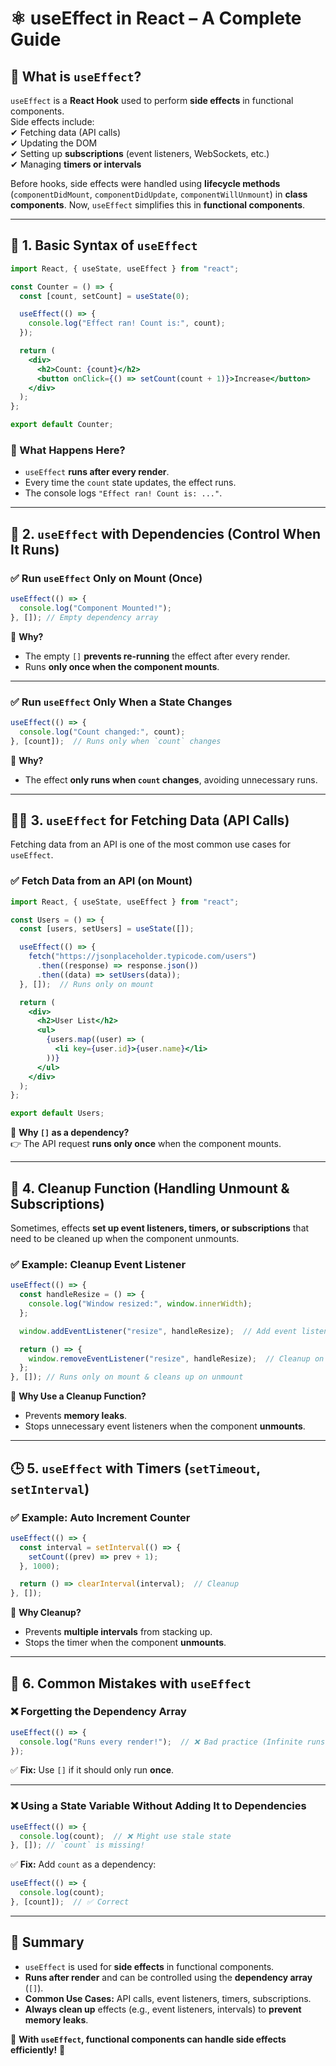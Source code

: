 # **⚛️ useEffect in React – A Complete Guide**  

## **📌 What is `useEffect`?**  
`useEffect` is a **React Hook** used to perform **side effects** in functional components.  
Side effects include:  
✔ Fetching data (API calls)  
✔ Updating the DOM  
✔ Setting up **subscriptions** (event listeners, WebSockets, etc.)  
✔ Managing **timers or intervals**  

Before hooks, side effects were handled using **lifecycle methods** (`componentDidMount`, `componentDidUpdate`, `componentWillUnmount`) in **class components**. Now, `useEffect` simplifies this in **functional components**.  

---

## **🚀 1. Basic Syntax of `useEffect`**
```jsx
import React, { useState, useEffect } from "react";

const Counter = () => {
  const [count, setCount] = useState(0);

  useEffect(() => {
    console.log("Effect ran! Count is:", count);
  });

  return (
    <div>
      <h2>Count: {count}</h2>
      <button onClick={() => setCount(count + 1)}>Increase</button>
    </div>
  );
};

export default Counter;
```
### **🔹 What Happens Here?**  
- `useEffect` **runs after every render**.  
- Every time the `count` state updates, the effect runs.  
- The console logs `"Effect ran! Count is: ..."`.  

---

## **🔄 2. `useEffect` with Dependencies (Control When It Runs)**
### **✅ Run `useEffect` Only on Mount (Once)**
```jsx
useEffect(() => {
  console.log("Component Mounted!");
}, []); // Empty dependency array
```
📌 **Why?**  
- The empty `[]` **prevents re-running** the effect after every render.  
- Runs **only once when the component mounts**.  

---

### **✅ Run `useEffect` Only When a State Changes**
```jsx
useEffect(() => {
  console.log("Count changed:", count);
}, [count]);  // Runs only when `count` changes
```
📌 **Why?**  
- The effect **only runs when `count` changes**, avoiding unnecessary runs.  

---

## **🕵️‍♂️ 3. `useEffect` for Fetching Data (API Calls)**
Fetching data from an API is one of the most common use cases for `useEffect`.

### **✅ Fetch Data from an API (on Mount)**
```jsx
import React, { useState, useEffect } from "react";

const Users = () => {
  const [users, setUsers] = useState([]);

  useEffect(() => {
    fetch("https://jsonplaceholder.typicode.com/users")
      .then((response) => response.json())
      .then((data) => setUsers(data));
  }, []);  // Runs only on mount

  return (
    <div>
      <h2>User List</h2>
      <ul>
        {users.map((user) => (
          <li key={user.id}>{user.name}</li>
        ))}
      </ul>
    </div>
  );
};

export default Users;
```
📌 **Why `[]` as a dependency?**  
👉 The API request **runs only once** when the component mounts.  

---

## **🛑 4. Cleanup Function (Handling Unmount & Subscriptions)**
Sometimes, effects **set up event listeners, timers, or subscriptions** that need to be cleaned up when the component unmounts.

### **✅ Example: Cleanup Event Listener**
```jsx
useEffect(() => {
  const handleResize = () => {
    console.log("Window resized:", window.innerWidth);
  };

  window.addEventListener("resize", handleResize);  // Add event listener

  return () => {
    window.removeEventListener("resize", handleResize);  // Cleanup on unmount
  };
}, []); // Runs only on mount & cleans up on unmount
```
📌 **Why Use a Cleanup Function?**  
- Prevents **memory leaks**.  
- Stops unnecessary event listeners when the component **unmounts**.  

---

## **🕒 5. `useEffect` with Timers (`setTimeout`, `setInterval`)**
### **✅ Example: Auto Increment Counter**
```jsx
useEffect(() => {
  const interval = setInterval(() => {
    setCount((prev) => prev + 1);
  }, 1000);

  return () => clearInterval(interval);  // Cleanup
}, []);
```
📌 **Why Cleanup?**  
- Prevents **multiple intervals** from stacking up.  
- Stops the timer when the component **unmounts**.  

---

## **🚨 6. Common Mistakes with `useEffect`**
### ❌ **Forgetting the Dependency Array**
```jsx
useEffect(() => {
  console.log("Runs every render!");  // ❌ Bad practice (Infinite runs)
});
```
✅ **Fix:** Use `[]` if it should only run **once**.

---

### ❌ **Using a State Variable Without Adding It to Dependencies**
```jsx
useEffect(() => {
  console.log(count);  // ❌ Might use stale state
}, []); // `count` is missing!
```
✅ **Fix:** Add `count` as a dependency:
```jsx
useEffect(() => {
  console.log(count);
}, [count]);  // ✅ Correct
```

---

## **🎯 Summary**
- `useEffect` is used for **side effects** in functional components.
- **Runs after render** and can be controlled using the **dependency array** (`[]`).
- **Common Use Cases:** API calls, event listeners, timers, subscriptions.
- **Always clean up** effects (e.g., event listeners, intervals) to **prevent memory leaks**.

🚀 **With `useEffect`, functional components can handle side effects efficiently!** 🎉